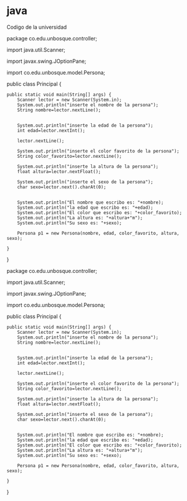 # java
Codigo de la universidad


package co.edu.unbosque.controller;

import java.util.Scanner;

import javax.swing.JOptionPane;

import co.edu.unbosque.model.Persona;

public class Principal {

	public static void main(String[] args) {
		Scanner lector = new Scanner(System.in);
		System.out.println("inserte el nombre de la persona");
		String nombre=lector.nextLine();
		
		
		System.out.println("inserte la edad de la persona");
		int edad=lector.nextInt(); 
		
		lector.nextLine();
		
		System.out.println("inserte el color favorito de la persona");
		String color_favorito=lector.nextLine();
		
		System.out.println("inserte la altura de la persona");
		float altura=lector.nextFloat();
		
		System.out.println("inserte el sexo de la persona");
		char sexo=lector.next().charAt(0);
		
		
		System.out.println("El nombre que escribo es: "+nombre);
		System.out.println("la edad que escribo es: "+edad);
		System.out.println("El color que escribo es: "+color_favorito);
		System.out.println("La altura es: "+altura+"m");
		System.out.println("Su sexo es: "+sexo);
		
		Persona p1 = new Persona(nombre, edad, color_favorito, altura, sexo);

	}

}



package co.edu.unbosque.controller;

import java.util.Scanner;

import javax.swing.JOptionPane;

import co.edu.unbosque.model.Persona;

public class Principal {

	public static void main(String[] args) {
		Scanner lector = new Scanner(System.in);
		System.out.println("inserte el nombre de la persona");
		String nombre=lector.nextLine();
		
		
		System.out.println("inserte la edad de la persona");
		int edad=lector.nextInt(); 
		
		lector.nextLine();
		
		System.out.println("inserte el color favorito de la persona");
		String color_favorito=lector.nextLine();
		
		System.out.println("inserte la altura de la persona");
		float altura=lector.nextFloat();
		
		System.out.println("inserte el sexo de la persona");
		char sexo=lector.next().charAt(0);
		
		
		System.out.println("El nombre que escribo es: "+nombre);
		System.out.println("la edad que escribo es: "+edad);
		System.out.println("El color que escribo es: "+color_favorito);
		System.out.println("La altura es: "+altura+"m");
		System.out.println("Su sexo es: "+sexo);
		
		Persona p1 = new Persona(nombre, edad, color_favorito, altura, sexo);

	}

}
